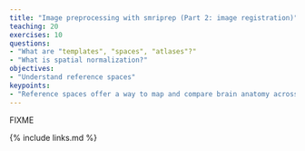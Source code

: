 ```yaml
---
title: "Image preprocessing with smriprep (Part 2: image registration)"
teaching: 20
exercises: 10
questions:
- "What are "templates", "spaces", "atlases"?"
- "What is spatial normalization?"
objectives:
- "Understand reference spaces"
keypoints:
- "Reference spaces offer a way to map and compare brain anatomy across individuals, modalities, and timepoints"
---
```

FIXME

{% include links.md %}

